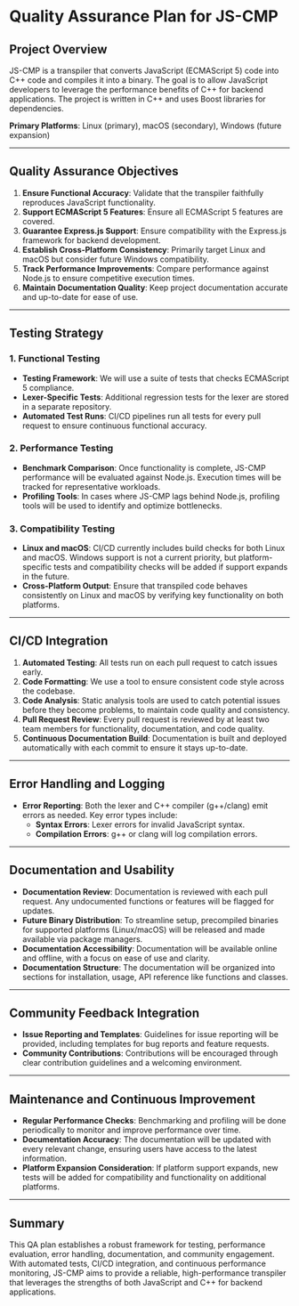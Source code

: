 # Quality Assurance Plan for JS-CMP

## Project Overview

JS-CMP is a transpiler that converts JavaScript (ECMAScript 5) code into C++ code and compiles it into a binary. The goal is to allow JavaScript developers to leverage the performance benefits of C++ for backend applications. The project is written in C++ and uses Boost libraries for dependencies.

**Primary Platforms**: Linux (primary), macOS (secondary), Windows (future expansion)

---

## Quality Assurance Objectives

1. **Ensure Functional Accuracy**: Validate that the transpiler faithfully reproduces JavaScript functionality.
2. **Support ECMAScript 5 Features**: Ensure all ECMAScript 5 features are covered.
3. **Guarantee Express.js Support**: Ensure compatibility with the Express.js framework for backend development.
4. **Establish Cross-Platform Consistency**: Primarily target Linux and macOS but consider future Windows compatibility.
5. **Track Performance Improvements**: Compare performance against Node.js to ensure competitive execution times.
6. **Maintain Documentation Quality**: Keep project documentation accurate and up-to-date for ease of use.

---

## Testing Strategy

### 1. Functional Testing
- **Testing Framework**: We will use a suite of tests that checks ECMAScript 5 compliance.
- **Lexer-Specific Tests**: Additional regression tests for the lexer are stored in a separate repository.
- **Automated Test Runs**: CI/CD pipelines run all tests for every pull request to ensure continuous functional accuracy.

### 2. Performance Testing
- **Benchmark Comparison**: Once functionality is complete, JS-CMP performance will be evaluated against Node.js. Execution times will be tracked for representative workloads.
- **Profiling Tools**: In cases where JS-CMP lags behind Node.js, profiling tools will be used to identify and optimize bottlenecks.

### 3. Compatibility Testing
- **Linux and macOS**: CI/CD currently includes build checks for both Linux and macOS. Windows support is not a current priority, but platform-specific tests and compatibility checks will be added if support expands in the future.
- **Cross-Platform Output**: Ensure that transpiled code behaves consistently on Linux and macOS by verifying key functionality on both platforms.

---

## CI/CD Integration

1. **Automated Testing**: All tests run on each pull request to catch issues early.
2. **Code Formatting**: We use a tool to ensure consistent code style across the codebase.
3. **Code Analysis**: Static analysis tools are used to catch potential issues before they become problems, to maintain code quality and consistency.
4. **Pull Request Review**: Every pull request is reviewed by at least two team members for functionality, documentation, and code quality.
5. **Continuous Documentation Build**: Documentation is built and deployed automatically with each commit to ensure it stays up-to-date.

---

## Error Handling and Logging

- **Error Reporting**: Both the lexer and C++ compiler (g++/clang) emit errors as needed. Key error types include:
  - **Syntax Errors**: Lexer errors for invalid JavaScript syntax.
  - **Compilation Errors**: g++ or clang will log compilation errors.

---

## Documentation and Usability

- **Documentation Review**: Documentation is reviewed with each pull request. Any undocumented functions or features will be flagged for updates.
- **Future Binary Distribution**: To streamline setup, precompiled binaries for supported platforms (Linux/macOS) will be released and made available via package managers.
- **Documentation Accessibility**: Documentation will be available online and offline, with a focus on ease of use and clarity.
- **Documentation Structure**: The documentation will be organized into sections for installation, usage, API reference like functions and classes.
---

## Community Feedback Integration

- **Issue Reporting and Templates**: Guidelines for issue reporting will be provided, including templates for bug reports and feature requests.
- **Community Contributions**: Contributions will be encouraged through clear contribution guidelines and a welcoming environment.

---

## Maintenance and Continuous Improvement

- **Regular Performance Checks**: Benchmarking and profiling will be done periodically to monitor and improve performance over time.
- **Documentation Accuracy**: The documentation will be updated with every relevant change, ensuring users have access to the latest information.
- **Platform Expansion Consideration**: If platform support expands, new tests will be added for compatibility and functionality on additional platforms.

---

## Summary

This QA plan establishes a robust framework for testing, performance evaluation, error handling, documentation, and community engagement. With automated tests, CI/CD integration, and continuous performance monitoring, JS-CMP aims to provide a reliable, high-performance transpiler that leverages the strengths of both JavaScript and C++ for backend applications.
